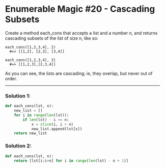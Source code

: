 # Enumerable Magic #20 - Cascading Subsets

Create a method each_cons that accepts a list and a number n, and returns cascading subsets of the list of size n, like so:

```
each_cons([1,2,3,4], 2)
  #=> [[1,2], [2,3], [3,4]]
```

```
each_cons([1,2,3,4], 3)
  #=> [[1,2,3],[2,3,4]]
```

As you can see, the lists are cascading; ie, they overlap, but never out of order.

---

### Solution 1:

```python
def each_cons(lst, n):
    new_list = []
    for i in range(len(lst)):
        if len(lst) - i >= n:
            x = slice(i, i + n)
            new_list.append(lst[x])
    return new_list
```

### Solution 2:

```python
def each_cons(lst, n):
    return [lst[i:i+n] for i in range(len(lst) - n + 1)]
```

